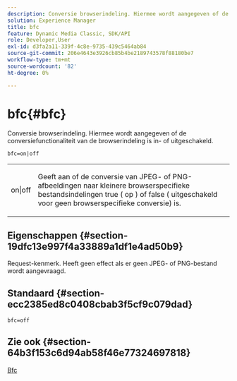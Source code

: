 ```yaml
---
description: Conversie browserindeling. Hiermee wordt aangegeven of de conversiefunctionaliteit van de browserindeling is in- of uitgeschakeld.
solution: Experience Manager
title: bfc
feature: Dynamic Media Classic, SDK/API
role: Developer,User
exl-id: d3fa2a11-339f-4c8e-9735-439c5464ab84
source-git-commit: 206e4643e3926cb85b4be2189743578f88180be7
workflow-type: tm+mt
source-wordcount: '82'
ht-degree: 0%

---
```


# bfc{#bfc}

Conversie browserindeling. Hiermee wordt aangegeven of de conversiefunctionaliteit van de browserindeling is in- of uitgeschakeld.

`bfc=on|off`

<table id="simpletable_2D23B1B282CD4216AB5BE7E7430D1B3F"> 
 <tr class="strow"> 
  <td class="stentry"> <p> <span class="codeph"> on|off  </span> </p> </td> 
  <td class="stentry"> <p>Geeft aan of de conversie van JPEG- of PNG-afbeeldingen naar kleinere browserspecifieke bestandsindelingen true ( <span class="codeph"> op </span>) of false ( <span class="codeph"> uitgeschakeld </span> voor geen browserspecifieke conversie) is. </p> </td> 
 </tr> 
</table>

## Eigenschappen {#section-19dfc13e997f4a33889a1df1e4ad50b9}

Request-kenmerk. Heeft geen effect als er geen JPEG- of PNG-bestand wordt aangevraagd.

## Standaard {#section-ecc2385ed8c0408cbab3f5cf9c079dad}

`bfc=off`

## Zie ook {#section-64b3f153c6d94ab58f46e77324697818}

[Bfc](../../../../../is-api/image-catalog/image-serving-api-ref/c-image-catalog-reference/c-attributes-reference/r-bfc.md#reference-5217a41d9d7447d6b0624077eb38d3de)
